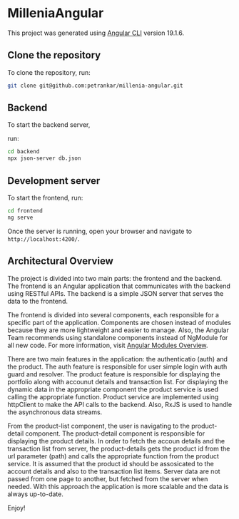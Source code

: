 # MilleniaAngular

This project was generated using [Angular CLI](https://github.com/angular/angular-cli) version 19.1.6.

## Clone the repository

To clone the repository, run:

```bash
git clone git@github.com:petrankar/millenia-angular.git
```

## Backend

To start the backend server,

run:

```bash
cd backend
npx json-server db.json
```

## Development server

To start the frontend, run:

```bash
cd frontend
ng serve
```

Once the server is running, open your browser and navigate to `http://localhost:4200/`.

## Architectural Overview

The project is divided into two main parts: the frontend and the backend. The frontend is an Angular application that communicates with the backend using RESTful APIs. The backend is a simple JSON server that serves the data to the frontend.

The frontend is divided into several components, each responsible for a specific part of the application. Components are chosen instead of modules because they are more lightweight and easier to manage. Also, the Angular Team recommends using standalone components instead of NgModule for all new code. For more information, visit [Angular Modules Overview](https://angular.dev/guide/ngmodules/overview).

There are two main features in the application: the authenticatio (auth) and the product. The auth feature is responsible for user simple login with auth guard and resolver. The product feature is responsible for displaying the portfolio along with accounut details and transaction list. For displaying the dynamic data in the appropriate component the product service is used calling the appropriate function. Product service are implemented using httpClient to make the API calls to the backend. Also, RxJS is used to handle the asynchronous data streams.

From the product-list component, the user is navigating to the product-detail component. The product-detail component is responsible for displaying the product details. In order to fetch the accoun details and the transaction list from server, the product-details gets the product id from the url parameter (path) and calls the appropriate function from the product service. It is assumed that the product id should be assosicated to the account details and also to the transaction list items. Server data are not passed from one page to another, but fetched from the server when needed. With this approach the application is more scalable and the data is always up-to-date.

Enjoy!
